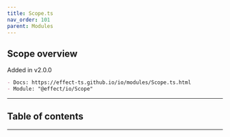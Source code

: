 ```yaml
---
title: Scope.ts
nav_order: 101
parent: Modules
---
```


## Scope overview

Added in v2.0.0

```md
- Docs: https://effect-ts.github.io/io/modules/Scope.ts.html
- Module: "@effect/io/Scope"
```

---

<h2 class="text-delta">Table of contents</h2>

---
